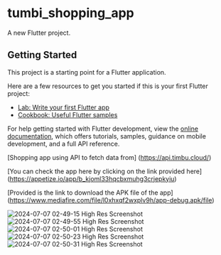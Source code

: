# tumbi_shopping_app

A new Flutter project.

## Getting Started

This project is a starting point for a Flutter application.

Here are a few resources to get you started if this is your first Flutter project:

- [Lab: Write your first Flutter app](https://docs.flutter.dev/get-started/codelab)
- [Cookbook: Useful Flutter samples](https://docs.flutter.dev/cookbook)

For help getting started with Flutter development, view the
[online documentation](https://docs.flutter.dev/), which offers tutorials,
samples, guidance on mobile development, and a full API reference.


[Shopping app using API to fetch data from] (https://api.timbu.cloud/)

[You can check the app here by clicking on the link provided here] (https://appetize.io/app/b_kjoml33hqcbxmuhg3crjepkyiu)

[Provided is the link to download the APK file of the app] (https://www.mediafire.com/file/l0xhxqf2wxplv9h/app-debug.apk/file)

![2024-07-07 02-49-15 High Res Screenshot](https://github.com/Norheem/grocery_shopping_app/assets/54234007/9be5397a-a67e-4c56-a67a-5bd43085b5d4)
![2024-07-07 02-49-55 High Res Screenshot](https://github.com/Norheem/grocery_shopping_app/assets/54234007/fee9dc2e-55b6-4e65-84e5-940c9b9a58f2)
![2024-07-07 02-50-01 High Res Screenshot](https://github.com/Norheem/grocery_shopping_app/assets/54234007/44617781-2bac-44f5-b84a-829b6a11c62d)
![2024-07-07 02-50-23 High Res Screenshot](https://github.com/Norheem/grocery_shopping_app/assets/54234007/9b22c64e-1483-48f5-b49e-d82b820d6abf)
![2024-07-07 02-50-31 High Res Screenshot](https://github.com/Norheem/grocery_shopping_app/assets/54234007/1898913e-f217-4218-940f-398a66c8564a)

